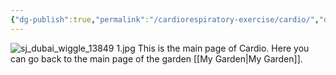 ```yaml
---
{"dg-publish":true,"permalink":"/cardiorespiratory-exercise/cardio/","dgPassFrontmatter":true}
---
```


![sj_dubai_wiggle_13849 1.jpg](/img/user/Pictures%20and%20Photos/Pics/sj_dubai_wiggle_13849%201.jpg)
This is the main page of Cardio.
Here you can go back to the main page of the garden [[My Garden\|My Garden]].